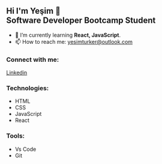 ## Hi I'm Yeşim 👋 <br/> Software Developer Bootcamp Student


<!--
**yesimcetintas/yesimcetintas** is a ✨ _special_ ✨ repository because its `README.md` (this file) appears on your GitHub profile.

Here are some ideas to get you started:

- 👯 I’m looking to collaborate on ...
- 🤔 I’m looking for help with ...
- 💬 Ask me about ...
- 🔭 I’m currently working on ...
- 😄 Pronouns: ...
- ⚡ Fun fact: ...

-->


- 🌱 I’m currently learning **React, JavaScript**.
- 📫 How to reach me: yesimturker@outlook.com

### Connect with me:
[Linkedin](https://www.linkedin.com/in/yesimcetintas/)

### Technologies:
* HTML
* CSS
* JavaScript
* React

### Tools:
* Vs Code
* Git

